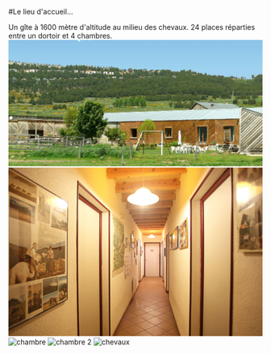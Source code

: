 #Le lieu d'accueil...

Un gîte à 1600 mètre d'altitude au milieu des chevaux. 24 places réparties entre un dortoir et 4 chambres.
![Gîte](https://github.com/pleinphare/documentation/blob/master/media/11380492393_e2c997fefe_o.jpg)
![couloir](https://github.com/pleinphare/documentation/blob/master/media/11824654643_a28a489409_o.jpg)
![chambre](https://github.com/pleinphare/documentation/blob/master/media/11370408026_02652bc92b_o.jp)
![chambre 2](https://github.com/pleinphare/documentation/blob/master/media/11370457293_0c098c4536_o.jpg)
![chevaux](https://github.com/pleinphare/documentation/blob/master/media/11380957135_e739e07619_o.jpg)
